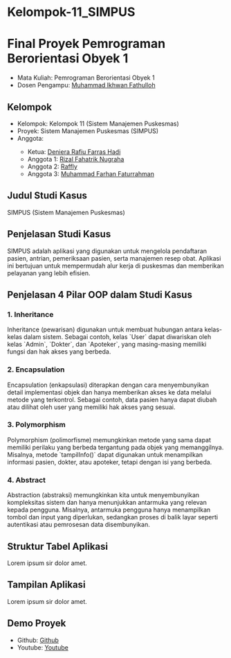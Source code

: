 # Kelompok-11_SIMPUS

# Final Proyek Pemrograman Berorientasi Obyek 1
<ul>
  <li>Mata Kuliah: Pemrograman Berorientasi Obyek 1</li>
  <li>Dosen Pengampu: <a href="https://github.com/Muhammad-Ikhwan-Fathulloh">Muhammad Ikhwan Fathulloh</a></li>
</ul>

## Kelompok
<ul>
  <li>Kelompok: Kelompok 11 (Sistem Manajemen Puskesmas)</li>
  <li>Proyek: Sistem Manajemen Puskesmas (SIMPUS)</li>
  <li>Anggota:</li>
  <ul>
    <li>Ketua: <a href="">Deniera Rafiu Farras Hadi</a></li>
    <li>Anggota 1: <a href="">Rizal Fahatrik Nugraha</a></li>
    <li>Anggota 2: <a href="">Raffly</a></li>
    <li>Anggota 3: <a href="">Muhammad Farhan Faturrahman</a></li>
  </ul>
</ul>

## Judul Studi Kasus
<p>SIMPUS (Sistem Manajemen Puskesmas)</p>

## Penjelasan Studi Kasus
<p>SIMPUS adalah aplikasi yang digunakan untuk mengelola pendaftaran pasien, antrian, pemeriksaan pasien, serta manajemen resep obat. Aplikasi ini bertujuan untuk mempermudah alur kerja di puskesmas dan memberikan pelayanan yang lebih efisien.

## Penjelasan 4 Pilar OOP dalam Studi Kasus

### 1. Inheritance
<p>Inheritance (pewarisan) digunakan untuk membuat hubungan antara kelas-kelas dalam sistem. Sebagai contoh, kelas `User` dapat diwariskan oleh kelas `Admin`, `Dokter`, dan `Apoteker`, yang masing-masing memiliki fungsi dan hak akses yang berbeda.
</p>

### 2. Encapsulation
<p>Encapsulation (enkapsulasi) diterapkan dengan cara menyembunyikan detail implementasi objek dan hanya memberikan akses ke data melalui metode yang terkontrol. Sebagai contoh, data pasien hanya dapat diubah atau dilihat oleh user yang memiliki hak akses yang sesuai.</p>

### 3. Polymorphism
<p>Polymorphism (polimorfisme) memungkinkan metode yang sama dapat memiliki perilaku yang berbeda tergantung pada objek yang memanggilnya. Misalnya, metode `tampilInfo()` dapat digunakan untuk menampilkan informasi pasien, dokter, atau apoteker, tetapi dengan isi yang berbeda.</p>

### 4. Abstract
<p>Abstraction (abstraksi) memungkinkan kita untuk menyembunyikan kompleksitas sistem dan hanya menunjukkan antarmuka yang relevan kepada pengguna. Misalnya, antarmuka pengguna hanya menampilkan tombol dan input yang diperlukan, sedangkan proses di balik layar seperti autentikasi atau pemrosesan data disembunyikan.</p>

## Struktur Tabel Aplikasi
<p>Lorem ipsum sir dolor amet.</p>

## Tampilan Aplikasi
<p>Lorem ipsum sir dolor amet.</p>

## Demo Proyek
<ul>
  <li>Github: <a href="https://github.com/raffli0/SIMPUS">Github</a></li>
  <li>Youtube: <a href="">Youtube</a></li>
</ul>
